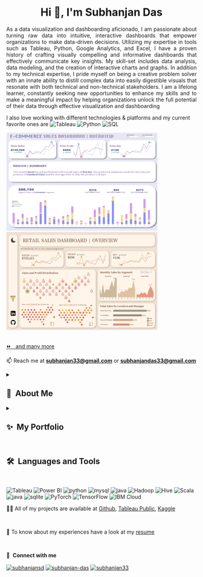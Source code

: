 <h1 align="center">Hi 👋, I'm Subhanjan Das</h1>


<p align="justify">As a data visualization and dashboarding aficionado, I am passionate about turning raw data into intuitive, interactive dashboards that empower organizations to make data-driven decisions. Utilizing my expertise in tools such as Tableau, Python, Google Analytics, and Excel, I have a proven history of crafting visually compelling and informative dashboards that effectively communicate key insights. My skill-set includes data analysis, data modeling, and the creation of interactive charts and graphs. In addition to my technical expertise, I pride myself on being a creative problem solver with an innate ability to distill complex data into easily digestible visuals that resonate with both technical and non-technical stakeholders. I am a lifelong learner, constantly seeking new opportunities to enhance my skills and to make a meaningful impact by helping organizations unlock the full potential of their data through effective visualization and dashboarding</p>

I also love working with different technologies & platforms and my current favorite ones are ![Tableau](https://img.shields.io/badge/-Tableau-000?&logo=Tableau)  ![Python](https://img.shields.io/badge/-Python-000?&logo=Python)  ![SQL](https://img.shields.io/badge/-SQL-000?&logo=MySQL) 


<div>
  <a href="https://www.buymeacoffee.com/kevcui" target="_blank"><img src="https://github.com/subhanjandas/subhanjandas/blob/main/ezgif.com-gif-maker-ECOMM.gif" width="400" height="260" /></a>
  <a href="https://www.buymeacoffee.com/kevcui" target="_blank"><img src="https://github.com/subhanjandas/subhanjandas/blob/main/ezgif.com-gif-maker-Retail.gif" width="400" height="260" /></a>
</div> 

<br> 

[⏩ &nbsp; and many more](https://public.tableau.com/app/profile/subhanjan.subhasis.das) 

📫 Reach me at **subhanjan33@gmail.com** or **subhanjandas33@gmail.com** 

<details>
  <summary><b><h2>👨&nbsp;&nbsp;About&nbsp;Me</h2></b></summary>
  <br/>

<p align="justify">I am a postgrad student of Business Analytics with over a year of professional experience in eCommerce and Internet Services Industry.</p>

<p align="justify">I started in 2020 with Python, making simple data exploration projects and expanding my knowledge over time. Around mid-to-end 2021, I started to learn Machine Learning and Deep Learning concepts with Python libraries like SciKitLearn, Keras, TensorFlow to create predictive models. During this time I also started with my Analytics post graduate program and learned Big Data tools like Apache hadoop with Hive and Pig for web scraping and Business Intelligence tools like Tableau, Power BI and IBM Cognos. I am currently working at Tucows as a Customer Intelligence Researcher, building a strong foundation in data analytics and reporting</p>

<p align="justify">Over the last year, my knowledge and experience with Business Intelligence tools have expanded, as has my interest. I am proficient in using Tableau and Power BI with Python and SQL environment, as well as Google Cloud Platform. I also have a solid understanding of Mathematics and Statistics, and am able to work with large and complex datasets. My goal with data analytics, visualization and Reportin is to help others. I enjoy being able to create something that stakeholders can use to make their desions easier and data driven </p>
</details>

<details>
  <summary><b><h2>✨&nbsp;&nbsp;My&nbsp;Portfolio</h2></b></summary>
  <br/>

I am passionate about turning raw data into intuitive, interactive dashboards that empower organizations to make data-driven decisions.

### My Portfolio
- **Data Visualization and Dashboarding**: ![Tableau](https://img.shields.io/badge/-Tableau-000?&logo=Tableau) ![Power BI](https://img.shields.io/badge/-PowerBI-000?&logo=PowerBI) ![Google Analytics](https://img.shields.io/badge/-GoogleAnalytics-000?&logo=GoogleAnalytics) ![Alteryx](https://img.shields.io/badge/-Alteryx-000?&logo=Alteryx) ![Cognos](https://img.shields.io/badge/-Cognos-000?&logo=Cognos)
  - [E-Commerce Sales Analysis | Minimal Overview Dashboard](https://public.tableau.com/views/E-CommerceSalesDashboard_16746667527820/Dashboard2?:language=en-GB&:display_count=n&:origin=viz_share_link) - <br> Built a dashboard using Tableau that analyzes credit card complaints data. The dashboard allows for a comprehensive analysis of the data through the use of custom calculations and parameters. This enables users to identify patterns and trends in the data, and make data-driven decisions. The visualizations in the dashboard are interactive and visually appealing, making it easy to understand and interpret the data. The purpose of the project is to improve customer satisfaction and reduce complaints by gaining a better understanding of the complaints data. <br/>
  - [Modern Retail Sales Dashboard | Aesthetic Light and Dark Themes](https://public.tableau.com/views/ModernRetailSalesDashboardRWFD/Main-Light?:language=en-GB&:display_count=n&:origin=viz_share_link) - <br> This Tableau dashboard presents a modern and aesthetic analysis of retail sales, with light and dark themes for user preference. Key performance indicators (KPIs) are displayed with current and previous year sparklines and min-max indicators, and users can customize the dashboard with global filters. An interactive text summary of sales by region allows for a quick and easy view of performance by location. <br/>
  - [A 100 Years of Earthquakes - Analysis of a century of Earthquakes | Story Book using Tableau](https://public.tableau.com/views/A100YearsofEarthquakeStoryboard/Dashboard1?:language=en-GB&:display_count=n&:origin=viz_share_link) - <br> This Tableau dashboard provides a comprehensive analysis of 100 years of earthquakes, presenting a visual representation of the data by year and magnitude, as well as a distribution of the earthquakes by class and magnitude. The dashboard also features an interactive earthquake map with filters for magnitude, damages, injuries, number of houses destroyed, number of missing, and number of deaths, allowing users to gain deeper insights into the impact of earthquakes over the past century. <br/>
  - [Bank and Credit Card Complaints Analysis using Tableau](https://public.tableau.com/views/BankandCreditCardComplaintsDashboard/Dashboard1?:language=en-GB&:display_count=n&:origin=viz_share_link) - <br> Built a dashboard using Tableau that analyzes credit card complaints data. The dashboard allows for a comprehensive analysis of the data through the use of custom calculations and parameters. This enables users to identify patterns and trends in the data, and make data-driven decisions. The visualizations in the dashboard are interactive and visually appealing, making it easy to understand and interpret the data. The purpose of the project is to improve customer satisfaction and reduce complaints by gaining a better understanding of the complaints data. <br/>
  - [Employee Attrition - What makes employees quit? | Futuristic Tableau and Power BI Dashboards](https://public.tableau.com/views/IBMAttritionAnalyticsDashboard/Dashboard1?:language=en-GB&:display_count=n&:origin=viz_share_link) - <br> This is an in-depth project that utilizes Tableau, Power BI, Python, Pig Latin, and Hadoop to gain a deeper understanding of IBM's workforce. The project meticulously investigates the Key Risk Indicators (KRIs) that influence employee attrition by leveraging the power of big data analysis. The project's results, in the form of recommendations, aim to aid IBM in enhancing employee retention and minimizing turnover rates. The project exemplifies the capability of advanced big data tools and visualization techniques to unveil actionable insights from large datasets. <br/>
  
- **Predictive Analytics and Machine Learning**:  ![Python](https://img.shields.io/badge/-Python-000?&logo=Python) ![TensorFlow](https://img.shields.io/badge/-TensorFlow-000?&logo=TensorFlow) ![PyTorch](https://img.shields.io/badge/-PyTorch-000?&logo=PyTorch) ![Pandas](https://img.shields.io/badge/-Pandas-000?&logo=Pandas) ![Seaborn](https://img.shields.io/badge/-Seaborn-000?&logo=Seaborn) ![SKLearn](https://img.shields.io/badge/-SKLearn-000?&logo=SKLearn) ![Keras](https://img.shields.io/badge/-Keras-000?&logo=Keras) ![R](https://img.shields.io/badge/-R-000?&logo=R)
  - [Artificial Neural Networks for Fraud Detection in Supply Chain Analytics: A Study on MLPClassifier and Keras](https://github.com/subhanjandas/Artificial-Neural-Networks-for-Fraud-Detection-in-Supply-Chain-Analytics-MLPClassifier-and-Keras) - <br>This study was aimed to detect fraudulent activities in the supply chain through the use of neural networks. The study focused on building two machine learning models using the MLPClassifier algorithm from the scikit-learn library and a custom neural network using the Keras library in Python. Both models were trained and tested on the DataCo Supply Chain dataset. The results showed that the custom neural network achieved an accuracy of 97.67% in detecting fraudulent transactions, demonstrating its potential to minimize financial losses for organizations.<br/>
  - [US Flight Delays Prediction Models based on Naïve Bayes, Regression Tree, and Logistic Regression Algorithms](https://github.com/subhanjandas/FlightDelays) - <br> This project uses Python and Scikit-learn library to predict flight delays in the United States using three machine learning algorithms (Naive Bayes, Regression Tree, and Logistic Regression). The data collected, preprocessed and divided into training and test sets to train and evaluate the prediction models. The Logistic Regression algorithm achieved the highest accuracy of 85.14% in predicting flight delays. The project serves as a valuable tool for airlines and airport management to improve flight schedules and reduce the number of flight delays for passengers.<br/>
  - [Predicting Housing Prices Using Multiple Linear Regression and k-NearestNeighbours (kNN)](https://github.com/subhanjandas/Predicting-Housing-Prices-Using-Multiple-Linear-Regression-and-k-NearestNeighbours-kNN) - <br> This project aimed to predict housing prices using multiple linear regression and k-Nearest Neighbors (kNN). The objective was to construct realistic models for accurate estimation of real estate values and identify key factors that have significant impact on the prices. Linear regression and kNN models were built and evaluated based on their Mean Absolute Error (MAE), Mean Squared Error (MSE), and Root Mean Squared Error (RMSE). The results indicated that the linear regression model performed better with lower values for MAE and RMSE.<br/>
  
- **Database Projects**: ![SQL](https://img.shields.io/badge/-SQL-000?&logo=MySQL) ![PostgreSQL](https://img.shields.io/badge/-Postgresql-001&?&logo=Postgresql&logoColor=F90) ![SQLite](https://img.shields.io/badge/-sqlite-000?&logo=sqlite) ![MariaDB](https://img.shields.io/badge/-mariadb-000?&logo=mariadb) ![Cassandra](https://img.shields.io/badge/-Cassandra-000?&logo=Cassandra) ![Neo4j](https://img.shields.io/badge/-Neo4j-000?&logo=Neo4j) ![NoSQL](https://img.shields.io/badge/-NoSQL-000?&logo=NoSQL)
  - [RDBMS to GraphDB - Big Data Analytics using Neo4j](https://github.com/subhanjandas/RDBMS-to-GraphDB---Big-Data-Analytics-using-Neo4j) - <br> This project involves migration from a traditional RDBMS to Neo4j for big data analytics. Using graph database technology, various business-critical questions are addressed, including identifying the employees who sold Tofu, the products sold with Tofu, the total number of products, top 5 products by sales, and the category with the highest sales. Neo4j's efficiency and effectiveness in managing big data provides valuable insights for decision making.<br/>
  - [Data Analysis for Digital Music Store using SQL](https://github.com/subhanjandas/Digital-Music-Store---Data-Analysis-using-SQL) - <br> This project is a data analysis of Chinook Digital Music Store using SQL queries and PostgreSQL database. The project aimed to identify and optimize business opportunities by analyzing customer and sales data, answering questions such as top-selling genres, top-selling artists, total value of sales by country. Data visualization techniques were used to present the results in an easy-to-understand format. <br/>
  
- **Big Data and Cloud Projects**: ![Azure](https://img.shields.io/badge/-Azure-000?&logo=Azure&logoColor=F90) ![AWS](https://img.shields.io/badge/-AWS-000?&logo=Amazon-AWS&logoColor=F90) ![Docker](https://img.shields.io/badge/-Docker-000?&logo=Docker) ![Hadoop](https://img.shields.io/badge/-Hadoop-000?&logo=Hadoop&logoColor=F90) ![GCP](https://img.shields.io/badge/-Scala-000?&logo=Scala&logoColor=F90)
  - [Data Analysis for Digital Music Store using SQL](https://github.com/subhanjandas/Digital-Music-Store---Data-Analysis-using-SQL) - <br> Data Analysis
  project to help Chinook Digital Music Store to help how they can optimize their business opportunities and to help answering business related questions.
  - [Nothing Private](https://github.com/gautamkrishnar/nothing-private) - This project is a proof of concept that any website can identify and track       you, even if you are using private browsing or incognito mode in your web browser. It has around 1000K+ users and 1.8K+ stars.  It got discussed in     many privacy forums and conferences worldwide. Various privacy-focused browser vendors were able to implement fixes to prevent fingerprinting due       to this project. It also made lots of people aware of the bad effects of browser fingerprinting.
  
- **Data Analysis using Excel**: ![Excel](https://img.shields.io/badge/-Excel-000?&logo=Excel&logoColor=F90) ![SPSS](https://img.shields.io/badge/-SPSS-000?&logo=SPSS) 
  - [MoneyBall: Sports Predictive Analytics](https://github.com/subhanjandas/MoneyBall-Sports-Predictive-Analytics-) - <br align="Justify"> This project used advanced Excel tools such as Solver and Data Analysis ToolPak to optimize a baseball team's lineup and maximize the expected return to risk ratio while adhering to a set salary budget. Data on over 500 players was collected, cleaned and analyzed to identify the best players and positions. Data visualization techniques were used to present the results in an easy-to-understand format. The project provided valuable insights into building a winning team within a budget constraint </br>





[⏩ &nbsp; and many more](https://github.com/subhanjandas?tab=repositories) 


### Awards and Achievements
- Won the 1st edition of [GitHub India Open Source Grants](https://github.blog/2021-09-12-recipients-open-source-grants-github-sponsors-india/)
- Worked as [DuckDuckGo Community Leader](https://help.duckduckgo.com/community/community-leaders/) and Maintainer
- Won 1st place in Several Hackathons

</details> 

<br>
  <h2><b>🛠️&nbsp;&nbsp;Languages&nbsp;and&nbsp;Tools</b></h2>
  <br/>

<p align="left">
      <img src="https://github.com/gilbarbara/logos/blob/main/logos/tableau-icon.svg" alt="Tableau" width="65" height="65"/> 
      <img src="https://upload.wikimedia.org/wikipedia/commons/c/cf/New_Power_BI_Logo.svg" alt="Power BI" width="55" height="55"/>
      <img src="https://www.vectorlogo.zone/logos/python/python-icon.svg" alt="python" width="65" height="55"/>
      <img src="https://www.vectorlogo.zone/logos/mysql/mysql-icon.svg" alt="mysql" width="65" height="55"/>
      <img src="https://www.vectorlogo.zone/logos/google_analytics/google_analytics-icon.svg" alt="java" width="55" height="55"/>
      <img src="https://www.vectorlogo.zone/logos/apache_hadoop/apache_hadoop-icon.svg" alt="Hadoop" width="55" height="55"/> 
      <img src="https://www.vectorlogo.zone/logos/apache_hive/apache_hive-icon.svg" alt="Hive" width="55" height="55"/>
      <img src="https://www.vectorlogo.zone/logos/scala-lang/scala-lang-icon.svg" alt="Scala" width="55" height="55"/>
      <img src="https://www.vectorlogo.zone/logos/java/java-icon.svg" alt="java" width="55" height="65"/> 
      <img src="https://www.vectorlogo.zone/logos/sqlite/sqlite-icon.svg" alt="sqlite" width="55" height="55"/>
      <img src="https://www.vectorlogo.zone/logos/pytorch/pytorch-icon.svg" alt="PyTorch" width="55" height="55"/> 
      <img src="https://www.vectorlogo.zone/logos/tensorflow/tensorflow-icon.svg" alt="TensorFlow" width="55" height="55"/>
      <img src="https://www.vectorlogo.zone/logos/ibm_cloud/ibm_cloud-icon.svg" alt="IBM Cloud" width="55" height="55"/>   
</p>

👨‍💻 All of my projects are available at [Github](https://github.com/subhanjandas), [Tableau Public](https://public.tableau.com/app/profile/subhanjan.subhasis.das), [Kaggle](https://www.kaggle.com/subhanjan33)

<br>

📄 To know about my experiences have a look at my [resume](https://drive.google.com/file/d/1SdLqRDHSuqOfUta9FVp0IyWKy9VMve-s/view?usp=sharing)

<br>

🔗 &nbsp;**Connect with me**
<p align="left">
<a href="https://twitter.com/subhanjansd" target="blank"><img align="center" src="https://raw.githubusercontent.com/rahuldkjain/github-profile-readme-generator/master/src/images/icons/Social/twitter.svg" alt="subhanjansd" height="30" width="40" /></a>
<a href="https://linkedin.com/in/subhanjan-das" target="blank"><img align="center" src="https://raw.githubusercontent.com/rahuldkjain/github-profile-readme-generator/master/src/images/icons/Social/linked-in-alt.svg" alt="subhanjan-das" height="30" width="40" /></a>
<a href="https://kaggle.com/subhanjan33" target="blank"><img align="center" src="https://raw.githubusercontent.com/rahuldkjain/github-profile-readme-generator/master/src/images/icons/Social/kaggle.svg" alt="subhanjan33" height="30" width="40" /></a>
</p>
